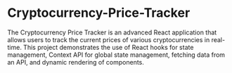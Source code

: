 # Cryptocurrency-Price-Tracker
The Cryptocurrency Price Tracker is an advanced React application that allows users to track the current prices of various cryptocurrencies in real-time. This project demonstrates the use of React hooks for state management, Context API for global state management, fetching data from an API, and dynamic rendering of components.

